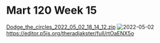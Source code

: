 # Mart 120 Week 15

[Dodge_the_circles_2022_05_02_18_14_12.zip](https://github.com/JacobReed27/Mart-120/files/8605226/Dodge_the_circles_2022_05_02_18_14_12.zip)
![2022-05-02](https://user-images.githubusercontent.com/98127439/166302295-a5b96c43-dc52-4e9d-887f-3cd9281a68d6.png)
https://editor.p5js.org/theradjakster/full/rtOaENX5o

